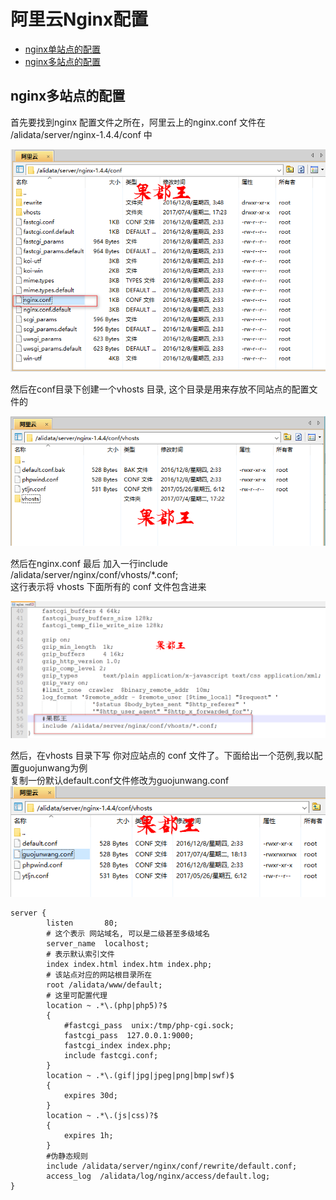 # 阿里云Nginx配置

* [nginx单站点的配置]()
* [nginx多站点的配置](nginx多站点的配置)

## nginx多站点的配置
首先要找到nginx 配置文件之所在，阿里云上的nginx.conf 文件在 /alidata/server/nginx-1.4.4/conf 中

![](/服务器/images/Nginx位置.png)

然后在conf目录下创建一个vhosts 目录,  这个目录是用来存放不同站点的配置文件的

![](/服务器/images/vhosts.png)

然后在nginx.conf 最后 加入一行include /alidata/server/nginx/conf/vhosts/*.conf;  
这行表示将 vhosts 下面所有的 conf 文件包含进来

![](/服务器/images/Nginx加入配置.png) 

然后，在vhosts 目录下写 你对应站点的 conf 文件了。下面给出一个范例,我以配置guojunwang为例  
复制一份默认default.conf文件修改为guojunwang.conf
![](/assets/guojunwangconf.png)

```
server {
        listen       80;
		# 这个表示 网站域名, 可以是二级甚至多级域名  
        server_name  localhost;
		# 表示默认索引文件 
		index index.html index.htm index.php;
		# 该站点对应的网站根目录所在
		root /alidata/www/default;
		# 这里可配置代理
		location ~ .*\.(php|php5)?$
		{
			#fastcgi_pass  unix:/tmp/php-cgi.sock;
			fastcgi_pass  127.0.0.1:9000;
			fastcgi_index index.php;
			include fastcgi.conf;
		}
		location ~ .*\.(gif|jpg|jpeg|png|bmp|swf)$
		{
			expires 30d;
		}
		location ~ .*\.(js|css)?$
		{
			expires 1h;
		}
		#伪静态规则
		include /alidata/server/nginx/conf/rewrite/default.conf;
		access_log  /alidata/log/nginx/access/default.log;
}
```
